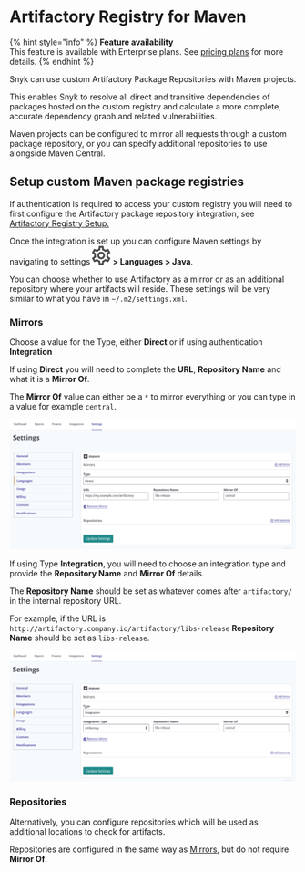 # Artifactory Registry for Maven

{% hint style="info" %}
**Feature availability**  
This feature is available with Enterprise plans. See [pricing plans](https://snyk.io/plans/) for more details.
{% endhint %}

Snyk can use custom Artifactory Package Repositories with Maven projects.

This enables Snyk to resolve all direct and transitive dependencies of packages hosted on the custom registry and calculate a more complete, accurate dependency graph and related vulnerabilities.

Maven projects can be configured to mirror all requests through a custom package repository, or you can specify additional repositories to use alongside Maven Central.

## **Setup custom Maven package registries**

If authentication is required to access your custom registry you will need to first configure the Artifactory package repository integration, see [Artifactory Registry Setup.](https://docs.snyk.io/integrations/private-registry-integrations/artifactory-registry-setup)

Once the integration is set up you can configure Maven settings by navigating to settings ![](../../.gitbook/assets/cog_icon.png) **&gt; Languages &gt; Java**.

You can choose whether to use Artifactory as a mirror or as an additional repository where your artifacts will reside. These settings will be very similar to what you have in `~/.m2/settings.xml`.

### **Mirrors**

Choose a value for the Type, either **Direct** or if using authentication **Integration**

If using **Direct** you will need to complete the **URL**, **Repository Name** and what it is a **Mirror Of**.

The **Mirror Of** value can either be a `*` to mirror everything or you can type in a value for example `central`.

![](../../.gitbook/assets/uuid-fd027725-33b3-7f12-a921-d7fba9cedad8-en.png)

If using Type **Integration**, you will need to choose an integration type and provide the **Repository Name** and **Mirror Of** details.

The **Repository Name** should be set as whatever comes after `artifactory/` in the internal repository URL.

For example, if the URL is `http://artifactory.company.io/artifactory/libs-release` **Repository Name** should be set as `libs-release`.

![](../../.gitbook/assets/uuid-293cfd2b-2cd5-b8a3-0671-bf6d2798a3bc-en.png)

### **Repositories**

Alternatively, you can configure repositories which will be used as additional locations to check for artifacts.

Repositories are configured in the same way as [Mirrors](artifactory-registry-for-maven.md#mirrors), but do not require **Mirror Of**.



